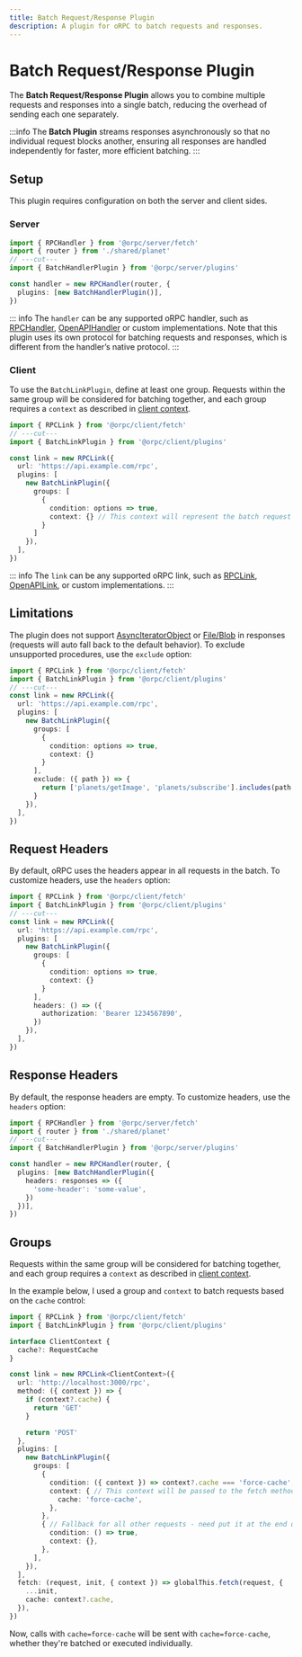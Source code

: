 ```yaml
---
title: Batch Request/Response Plugin
description: A plugin for oRPC to batch requests and responses.
---
```


# Batch Request/Response Plugin

The **Batch Request/Response Plugin** allows you to combine multiple requests and responses into a single batch, reducing the overhead of sending each one separately.

:::info
The **Batch Plugin** streams responses asynchronously so that no individual request blocks another, ensuring all responses are handled independently for faster, more efficient batching.
:::

## Setup

This plugin requires configuration on both the server and client sides.

### Server

```ts twoslash
import { RPCHandler } from '@orpc/server/fetch'
import { router } from './shared/planet'
// ---cut---
import { BatchHandlerPlugin } from '@orpc/server/plugins'

const handler = new RPCHandler(router, {
  plugins: [new BatchHandlerPlugin()],
})
```

::: info
The `handler` can be any supported oRPC handler, such as [RPCHandler](/docs/rpc-handler), [OpenAPIHandler](/docs/openapi/openapi-handler) or custom implementations. Note that this plugin uses its own protocol for batching requests and responses, which is different from the handler’s native protocol.
:::

### Client

To use the `BatchLinkPlugin`, define at least one group. Requests within the same group will be considered for batching together, and each group requires a `context` as described in [client context](/docs/client/rpc-link#using-client-context).

```ts twoslash
import { RPCLink } from '@orpc/client/fetch'
// ---cut---
import { BatchLinkPlugin } from '@orpc/client/plugins'

const link = new RPCLink({
  url: 'https://api.example.com/rpc',
  plugins: [
    new BatchLinkPlugin({
      groups: [
        {
          condition: options => true,
          context: {} // This context will represent the batch request and persist throughout the request lifecycle
        }
      ]
    }),
  ],
})
```

::: info
The `link` can be any supported oRPC link, such as [RPCLink](/docs/client/rpc-link), [OpenAPILink](/docs/openapi/client/openapi-link), or custom implementations.
:::

## Limitations

The plugin does not support [AsyncIteratorObject](/docs/rpc-handler#supported-data-types) or [File/Blob](/docs/rpc-handler#supported-data-types) in responses (requests will auto fall back to the default behavior). To exclude unsupported procedures, use the `exclude` option:

```ts twoslash
import { RPCLink } from '@orpc/client/fetch'
import { BatchLinkPlugin } from '@orpc/client/plugins'
// ---cut---
const link = new RPCLink({
  url: 'https://api.example.com/rpc',
  plugins: [
    new BatchLinkPlugin({
      groups: [
        {
          condition: options => true,
          context: {}
        }
      ],
      exclude: ({ path }) => {
        return ['planets/getImage', 'planets/subscribe'].includes(path.join('/'))
      }
    }),
  ],
})
```

## Request Headers

By default, oRPC uses the headers appear in all requests in the batch. To customize headers, use the `headers` option:

```ts twoslash
import { RPCLink } from '@orpc/client/fetch'
import { BatchLinkPlugin } from '@orpc/client/plugins'
// ---cut---
const link = new RPCLink({
  url: 'https://api.example.com/rpc',
  plugins: [
    new BatchLinkPlugin({
      groups: [
        {
          condition: options => true,
          context: {}
        }
      ],
      headers: () => ({
        authorization: 'Bearer 1234567890',
      })
    }),
  ],
})
```

## Response Headers

By default, the response headers are empty. To customize headers, use the `headers` option:

```ts twoslash
import { RPCHandler } from '@orpc/server/fetch'
import { router } from './shared/planet'
// ---cut---
import { BatchHandlerPlugin } from '@orpc/server/plugins'

const handler = new RPCHandler(router, {
  plugins: [new BatchHandlerPlugin({
    headers: responses => ({
      'some-header': 'some-value',
    })
  })],
})
```

## Groups

Requests within the same group will be considered for batching together, and each group requires a `context` as described in [client context](/docs/client/rpc-link#using-client-context).

In the example below, I used a group and `context` to batch requests based on the `cache` control:

```ts twoslash
import { RPCLink } from '@orpc/client/fetch'
import { BatchLinkPlugin } from '@orpc/client/plugins'

interface ClientContext {
  cache?: RequestCache
}

const link = new RPCLink<ClientContext>({
  url: 'http://localhost:3000/rpc',
  method: ({ context }) => {
    if (context?.cache) {
      return 'GET'
    }

    return 'POST'
  },
  plugins: [
    new BatchLinkPlugin({
      groups: [
        {
          condition: ({ context }) => context?.cache === 'force-cache',
          context: { // This context will be passed to the fetch method
            cache: 'force-cache',
          },
        },
        { // Fallback for all other requests - need put it at the end of list
          condition: () => true,
          context: {},
        },
      ],
    }),
  ],
  fetch: (request, init, { context }) => globalThis.fetch(request, {
    ...init,
    cache: context?.cache,
  }),
})
```

Now, calls with `cache=force-cache` will be sent with `cache=force-cache`, whether they're batched or executed individually.
